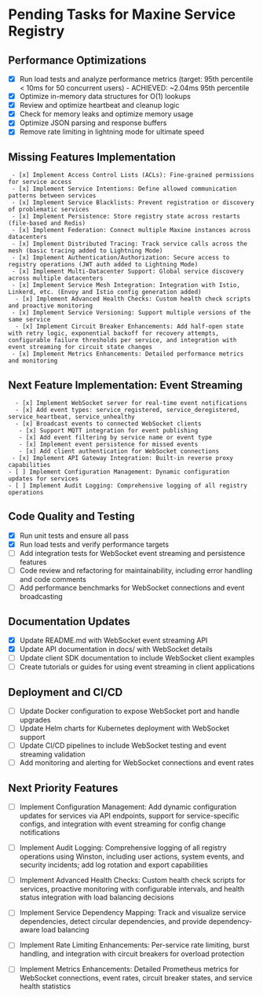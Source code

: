 # Pending Tasks for Maxine Service Registry

## Performance Optimizations
- [x] Run load tests and analyze performance metrics (target: 95th percentile < 10ms for 50 concurrent users) - ACHIEVED: ~2.04ms 95th percentile
- [x] Optimize in-memory data structures for O(1) lookups
- [x] Review and optimize heartbeat and cleanup logic
- [x] Check for memory leaks and optimize memory usage
- [x] Optimize JSON parsing and response buffers
- [x] Remove rate limiting in lightning mode for ultimate speed

 ## Missing Features Implementation
     - [x] Implement Access Control Lists (ACLs): Fine-grained permissions for service access
     - [x] Implement Service Intentions: Define allowed communication patterns between services
     - [x] Implement Service Blacklists: Prevent registration or discovery of problematic services
     - [x] Implement Persistence: Store registry state across restarts (file-based and Redis)
     - [x] Implement Federation: Connect multiple Maxine instances across datacenters
     - [x] Implement Distributed Tracing: Track service calls across the mesh (basic tracing added to Lightning Mode)
     - [x] Implement Authentication/Authorization: Secure access to registry operations (JWT auth added to Lightning Mode)
     - [x] Implement Multi-Datacenter Support: Global service discovery across multiple datacenters
     - [x] Implement Service Mesh Integration: Integration with Istio, Linkerd, etc. (Envoy and Istio config generation added)
      - [x] Implement Advanced Health Checks: Custom health check scripts and proactive monitoring
     - [x] Implement Service Versioning: Support multiple versions of the same service
      - [x] Implement Circuit Breaker Enhancements: Add half-open state with retry logic, exponential backoff for recovery attempts, configurable failure thresholds per service, and integration with event streaming for circuit state changes
     - [x] Implement Metrics Enhancements: Detailed performance metrics and monitoring
  ## Next Feature Implementation: Event Streaming
      - [x] Implement WebSocket server for real-time event notifications
      - [x] Add event types: service_registered, service_deregistered, service_heartbeat, service_unhealthy
      - [x] Broadcast events to connected WebSocket clients
       - [x] Support MQTT integration for event publishing
       - [x] Add event filtering by service name or event type
       - [x] Implement event persistence for missed events
       - [x] Add client authentication for WebSocket connections
     - [x] Implement API Gateway Integration: Built-in reverse proxy capabilities
    - [ ] Implement Configuration Management: Dynamic configuration updates for services
    - [ ] Implement Audit Logging: Comprehensive logging of all registry operations

  ## Code Quality and Testing
  - [x] Run unit tests and ensure all pass
  - [x] Run load tests and verify performance targets
  - [ ] Add integration tests for WebSocket event streaming and persistence features
  - [ ] Code review and refactoring for maintainability, including error handling and code comments
  - [ ] Add performance benchmarks for WebSocket connections and event broadcasting

  ## Documentation Updates
  - [x] Update README.md with WebSocket event streaming API
  - [x] Update API documentation in docs/ with WebSocket details
  - [ ] Update client SDK documentation to include WebSocket client examples
  - [ ] Create tutorials or guides for using event streaming in client applications

  ## Deployment and CI/CD
   - [ ] Update Docker configuration to expose WebSocket port and handle upgrades
   - [ ] Update Helm charts for Kubernetes deployment with WebSocket support
   - [ ] Update CI/CD pipelines to include WebSocket testing and event streaming validation
   - [ ] Add monitoring and alerting for WebSocket connections and event rates

   ## Next Priority Features




  - [ ] Implement Configuration Management: Add dynamic configuration updates for services via API endpoints, support for service-specific configs, and integration with event streaming for config change notifications
  - [ ] Implement Audit Logging: Comprehensive logging of all registry operations using Winston, including user actions, system events, and security incidents; add log rotation and export capabilities
  - [ ] Implement Advanced Health Checks: Custom health check scripts for services, proactive monitoring with configurable intervals, and health status integration with load balancing decisions
  - [ ] Implement Service Dependency Mapping: Track and visualize service dependencies, detect circular dependencies, and provide dependency-aware load balancing
  - [ ] Implement Rate Limiting Enhancements: Per-service rate limiting, burst handling, and integration with circuit breakers for overload protection
  - [ ] Implement Metrics Enhancements: Detailed Prometheus metrics for WebSocket connections, event rates, circuit breaker states, and service health statistics



